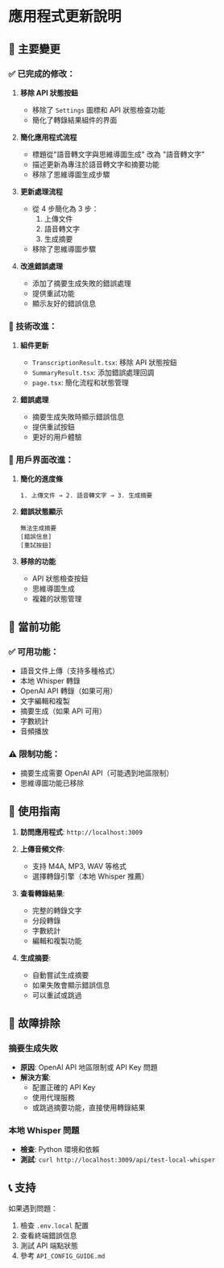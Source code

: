 # 應用程式更新說明

## 🎯 主要變更

### ✅ 已完成的修改：

1. **移除 API 狀態按鈕**
   - 移除了 `Settings` 圖標和 API 狀態檢查功能
   - 簡化了轉錄結果組件的界面

2. **簡化應用程式流程**
   - 標題從"語音轉文字與思維導圖生成" 改為 "語音轉文字"
   - 描述更新為專注於語音轉文字和摘要功能
   - 移除了思維導圖生成步驟

3. **更新處理流程**
   - 從 4 步簡化為 3 步：
     1. 上傳文件
     2. 語音轉文字  
     3. 生成摘要
   - 移除了思維導圖步驟

4. **改進錯誤處理**
   - 添加了摘要生成失敗的錯誤處理
   - 提供重試功能
   - 顯示友好的錯誤信息

### 🔧 技術改進：

1. **組件更新**
   - `TranscriptionResult.tsx`: 移除 API 狀態按鈕
   - `SummaryResult.tsx`: 添加錯誤處理回調
   - `page.tsx`: 簡化流程和狀態管理

2. **錯誤處理**
   - 摘要生成失敗時顯示錯誤信息
   - 提供重試按鈕
   - 更好的用戶體驗

### 📱 用戶界面改進：

1. **簡化的進度條**
   ```
   1. 上傳文件 → 2. 語音轉文字 → 3. 生成摘要
   ```

2. **錯誤狀態顯示**
   ```
   無法生成摘要
   [錯誤信息]
   [重試按鈕]
   ```

3. **移除的功能**
   - API 狀態檢查按鈕
   - 思維導圖生成
   - 複雜的狀態管理

## 🎯 當前功能

### ✅ 可用功能：
- 語音文件上傳（支持多種格式）
- 本地 Whisper 轉錄
- OpenAI API 轉錄（如果可用）
- 文字編輯和複製
- 摘要生成（如果 API 可用）
- 字數統計
- 音頻播放

### ⚠️ 限制功能：
- 摘要生成需要 OpenAI API（可能遇到地區限制）
- 思維導圖功能已移除

## 🚀 使用指南

1. **訪問應用程式**: `http://localhost:3009`

2. **上傳音頻文件**:
   - 支持 M4A, MP3, WAV 等格式
   - 選擇轉錄引擎（本地 Whisper 推薦）

3. **查看轉錄結果**:
   - 完整的轉錄文字
   - 分段轉錄
   - 字數統計
   - 編輯和複製功能

4. **生成摘要**:
   - 自動嘗試生成摘要
   - 如果失敗會顯示錯誤信息
   - 可以重試或跳過

## 🔧 故障排除

### 摘要生成失敗
- **原因**: OpenAI API 地區限制或 API Key 問題
- **解決方案**: 
  - 配置正確的 API Key
  - 使用代理服務
  - 或跳過摘要功能，直接使用轉錄結果

### 本地 Whisper 問題
- **檢查**: Python 環境和依賴
- **測試**: `curl http://localhost:3009/api/test-local-whisper`

## 📞 支持

如果遇到問題：
1. 檢查 `.env.local` 配置
2. 查看終端錯誤信息
3. 測試 API 端點狀態
4. 參考 `API_CONFIG_GUIDE.md`
